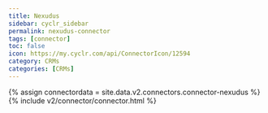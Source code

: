 ```yaml
---
title: Nexudus
sidebar: cyclr_sidebar
permalink: nexudus-connector
tags: [connector]
toc: false
icon: https://my.cyclr.com/api/ConnectorIcon/12594
category: CRMs
categories: [CRMs]
---
```

{% assign connectordata = site.data.v2.connectors.connector-nexudus %}
{% include v2/connector/connector.html %}	